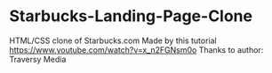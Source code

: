 # Starbucks-Landing-Page-Clone
HTML/CSS clone of Starbucks.com
Made by this tutorial https://www.youtube.com/watch?v=x_n2FGNsm0o
Thanks to author: Traversy Media
